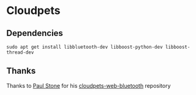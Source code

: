 # Cloudpets


## Dependencies

```shell
sudo apt get install libbluetooth-dev libboost-python-dev libboost-thread-dev
```


## Thanks

Thanks to [Paul Stone](https://github.com/pdjstone) for his [cloudpets-web-bluetooth](https://github.com/pdjstone/cloudpets-web-bluetooth.git) repository

